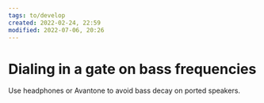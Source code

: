 ```yaml
---
tags: to/develop 
created: 2022-02-24, 22:59
modified: 2022-07-06, 20:26
---
```


# Dialing in a gate on bass frequencies
Use headphones or Avantone to avoid bass decay on ported speakers.